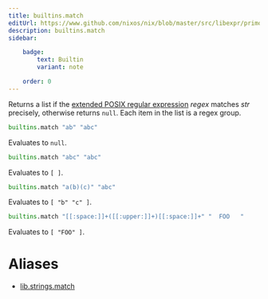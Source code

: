 ```yaml
---
title: builtins.match
editUrl: https://www.github.com/nixos/nix/blob/master/src/libexpr/primops.cc
description: builtins.match
sidebar:

    badge:
        text: Builtin
        variant: note

    order: 0
---
```


Returns a list if the [extended POSIX regular
expression](http://pubs.opengroup.org/onlinepubs/9699919799/basedefs/V1_chap09.html#tag_09_04)
*regex* matches *str* precisely, otherwise returns `null`. Each item
in the list is a regex group.

```nix
builtins.match "ab" "abc"
```

Evaluates to `null`.

```nix
builtins.match "abc" "abc"
```

Evaluates to `[ ]`.

```nix
builtins.match "a(b)(c)" "abc"
```

Evaluates to `[ "b" "c" ]`.

```nix
builtins.match "[[:space:]]+([[:upper:]]+)[[:space:]]+" "  FOO   "
```

Evaluates to `[ "FOO" ]`.


# Aliases

- [lib.strings.match](./reference/lib/strings/lib-strings-match)


